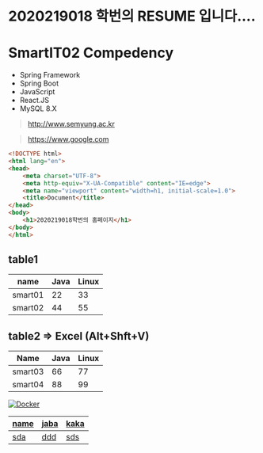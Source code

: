 # 2020219018 학번의 RESUME 입니다....

# SmartIT02 Compedency
- Spring Framework
- Spring Boot
- JavaScript
- React.JS
- MySQL 8.X

> http://www.semyung.ac.kr

> https://www.google.com

```html
<!DOCTYPE html>
<html lang="en">
<head>
    <meta charset="UTF-8">
    <meta http-equiv="X-UA-Compatible" content="IE=edge">
    <meta name="viewport" content="width=h1, initial-scale=1.0">
    <title>Document</title>
</head>
<body>
    <h1>2020219018학번의 홈페이지</h1>
</body>
</html>
```

## table1
| name    | Java | Linux |
| ------- | ---- | ----- |
| smart01 | 22   | 33    |
| smart02 | 44   | 55    |
 
 ## table2 => Excel (Alt+Shft+V)
| Name    | Java | Linux |
|---------|------|-------|
| smart03 | 66   | 77    |
| smart04 | 88   | 99    |



<a href = "https://www.docker.com"><img alt="Docker" src="https://img.shields.io/badge/Docker-007ACC?style=for-the-badge&logo=Docker&logoColor=white" />


|name|jaba|kaka|
|-|-|-|
|sda|ddd|sds|
